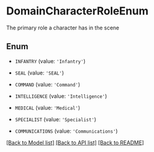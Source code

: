 # DomainCharacterRoleEnum

The primary role a character has in the scene

## Enum

* `INFANTRY` (value: `'Infantry'`)

* `SEAL` (value: `'SEAL'`)

* `COMMAND` (value: `'Command'`)

* `INTELLIGENCE` (value: `'Intelligence'`)

* `MEDICAL` (value: `'Medical'`)

* `SPECIALIST` (value: `'Specialist'`)

* `COMMUNICATIONS` (value: `'Communications'`)

[[Back to Model list]](../README.md#documentation-for-models) [[Back to API list]](../README.md#documentation-for-api-endpoints) [[Back to README]](../README.md)



